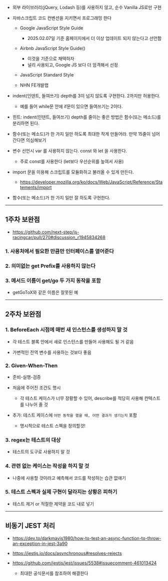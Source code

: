 <!-- https://github.com/DanWBR/dwsim/blob/windows/CODE_GUIDE.md -->
<!-- 위와 같이 코드 가이드라인 작성 -->

- 외부 라이브러리(jQuery, Lodash 등)를 사용하지 않고, 순수 Vanilla JS로만 구현

- 자바스크립트 코드 컨벤션을 지키면서 프로그래밍 한다

  - Google JavaScript Style Guide

    - 2025.02.07일 기준 홈페이지에서 더 이상 업데이트 되지 않는다고 선언함

  - Airbnb JavaScript Style Guide()

    - 이것을 기준으로 채택하자
    - 널리 사용되고, Google JS 보다 더 엄격해서 선정

  - JavaScript Standard Style
  - NHN FE개발랩

- indent(인덴트, 들여쓰기) depth를 3이 넘지 않도록 구현한다. 2까지만 허용한다.

  - 예를 들어 while문 안에 if문이 있으면 들여쓰기는 2이다.

- 힌트: indent(인덴트, 들여쓰기) depth를 줄이는 좋은 방법은 함수(또는 메소드)를 분리하면 된다.

- 함수(또는 메소드)가 한 가지 일만 하도록 최대한 작게 만들어라. 만약 15줄이 넘어간다면 의심해보기

- 변수 선언시 var 를 사용하지 않는다. const 와 let 을 사용한다.

  - 주로 const를 사용한다 (let보다 우선순위를 높여서 사용)

- import 문을 이용해 스크립트를 모듈화하고 불러올 수 있게 만든다.

  - https://developer.mozilla.org/ko/docs/Web/JavaScript/Reference/Statements/import

- 함수(또는 메소드)가 한 가지 일만 잘 하도록 구현한다.

---

## 1주차 보완점

- https://github.com/next-step/js-racingcar/pull/270#discussion_r1945834268

### 1. 사용처에서 필요한 만큼만 인터페이스를 열어준다

### 2. 의미없는 get Prefix를 사용하지 않는다

### 3. 메서드 이름이 get/go 두 가지 동작을 포함

- getGoToX와 같은 이름은 잘못된 예

---

## 2주차 보완점

### 1. BeforeEach 시점에 매번 새 인스턴스를 생성하지 말 것

- 각 테스트 블록 안에서 새로 인스턴스를 만들어 사용해도 될 거 같음

- 가변적인 전역 변수를 사용하는 것보다 좋음

### 2. Given-When-Then

- 준비-실행-검증

- 처음에 주어진 조건도 명시

  - 각 테스트 케이스가 너무 장황할 수 있어, describe를 적당히 사용해 컨텍스트를 나누어 줄 것

- 추가: 테스트 케이스에 `어떤 동작을 했을 때, 어떤 결과가 생기는지` 포함

  - 명시적으로 테스트 스펙을 정의할것!

### 3. regex는 테스트의 대상

- 테스트의 도구로 사용하지 말 것

### 4. 관련 없는 케이스는 작성을 하지 말 것

- 나중에 사용할 것이라고 예측해서 코드를 작성하는 습관 없애기

### 5. 테스트 스펙과 실제 구현이 달라지는 상황은 피하기

- 테스트 제거 or 적절한 제약을 코드 내로 넣기

---

## 비동기 JEST 처리

- https://dev.to/darkmavis1980/how-to-test-an-async-function-to-throw-an-exception-in-jest-3a90

- https://jestjs.io/docs/asynchronous#resolves-rejects

- https://github.com/jestjs/jest/issues/5538#issuecomment-461013424

  - 최대한 공식문서를 참조하여 해결한다
